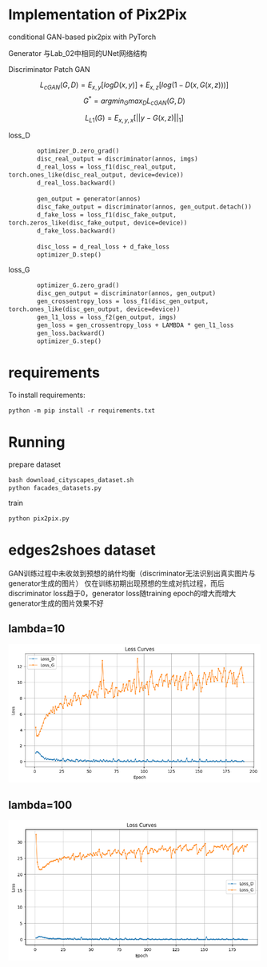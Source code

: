 # Implementation of Pix2Pix
conditional GAN-based pix2pix with PyTorch

Generator 与Lab_02中相同的UNet网络结构

Discriminator  Patch GAN


$$L_{cGAN}(G,D) = E_{x,y}[logD(x,y)] + E_{x,z}[log(1-D(x,G(x,z)))]$$
$$G^* = argmin_G max_D L_{cGAN}(G,D)$$


$$L_{L1}(G) = E_{x,y,x}[\left||y-G(x,z)\right||_1]$$


loss_D
```
        optimizer_D.zero_grad()
        disc_real_output = discriminator(annos, imgs)
        d_real_loss = loss_f1(disc_real_output, torch.ones_like(disc_real_output, device=device))
        d_real_loss.backward()

        gen_output = generator(annos)
        disc_fake_output = discriminator(annos, gen_output.detach())
        d_fake_loss = loss_f1(disc_fake_output, torch.zeros_like(disc_fake_output, device=device))
        d_fake_loss.backward()

        disc_loss = d_real_loss + d_fake_loss
        optimizer_D.step()
```

loss_G
```
        optimizer_G.zero_grad()
        disc_gen_output = discriminator(annos, gen_output)
        gen_crossentropy_loss = loss_f1(disc_gen_output, torch.ones_like(disc_gen_output, device=device))
        gen_l1_loss = loss_f2(gen_output, imgs)
        gen_loss = gen_crossentropy_loss + LAMBDA * gen_l1_loss
        gen_loss.backward()
        optimizer_G.step()
```


# requirements
To install requirements:
```
python -m pip install -r requirements.txt
```

# Running
prepare dataset
```
bash download_cityscapes_dataset.sh
python facades_datasets.py
```

train
```
python pix2pix.py
```

# edges2shoes dataset
GAN训练过程中未收敛到预想的纳什均衡（discriminator无法识别出真实图片与generator生成的图片）
仅在训练初期出现预想的生成对抗过程，而后discriminator loss趋于0，generator loss随training epoch的增大而增大
generator生成的图片效果不好
## lambda=10
![](Image/10.png)
## lambda=100
![](Image/100.png)
